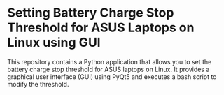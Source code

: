 # Setting Battery Charge Stop Threshold for ASUS Laptops on Linux using GUI

This repository contains a Python application that allows you to set the battery charge stop threshold for ASUS laptops on Linux. It provides a graphical user interface (GUI) using PyQt5 and executes a bash script to modify the threshold.